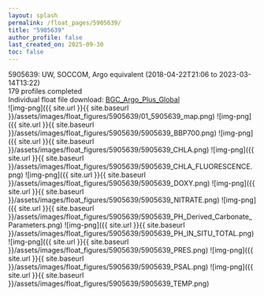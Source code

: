 ```yaml
---
layout: splash
permalink: /float_pages/5905639/
title: "5905639"
author_profile: false
last_created_on: 2025-09-30
toc: false
---
```

 
5905639: UW, SOCCOM, Argo equivalent (2018-04-22T21:06 to 2023-03-14T13:22)\
179 profiles completed\
Individual float file download: [BGC_Argo_Plus_Global](https://ftp.soest.hawaii.edu/bgc_argo_plus/Individual_Floats/outliers_removed/5905639_Sprof_processed.nc)\
![img-png]({{ site.url }}{{ site.baseurl }}/assets/images/float_figures/5905639/01_5905639_map.png)
![img-png]({{ site.url }}{{ site.baseurl }}/assets/images/float_figures/5905639/5905639_BBP700.png)
![img-png]({{ site.url }}{{ site.baseurl }}/assets/images/float_figures/5905639/5905639_CHLA.png)
![img-png]({{ site.url }}{{ site.baseurl }}/assets/images/float_figures/5905639/5905639_CHLA_FLUORESCENCE.png)
![img-png]({{ site.url }}{{ site.baseurl }}/assets/images/float_figures/5905639/5905639_DOXY.png)
![img-png]({{ site.url }}{{ site.baseurl }}/assets/images/float_figures/5905639/5905639_NITRATE.png)
![img-png]({{ site.url }}{{ site.baseurl }}/assets/images/float_figures/5905639/5905639_PH_Derived_Carbonate_Parameters.png)
![img-png]({{ site.url }}{{ site.baseurl }}/assets/images/float_figures/5905639/5905639_PH_IN_SITU_TOTAL.png)
![img-png]({{ site.url }}{{ site.baseurl }}/assets/images/float_figures/5905639/5905639_PRES.png)
![img-png]({{ site.url }}{{ site.baseurl }}/assets/images/float_figures/5905639/5905639_PSAL.png)
![img-png]({{ site.url }}{{ site.baseurl }}/assets/images/float_figures/5905639/5905639_TEMP.png)
